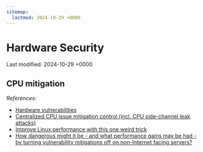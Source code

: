 ```yaml
---
sitemap:
  lastmod: 2024-10-29 +0000
---
```


# Hardware Security

Last modified: 2024-10-29 +0000

## CPU mitigation

*References*:

- [Hardware vulnerabilities](https://docs.kernel.org/admin-guide/hw-vuln/index.html)
- [Centralized CPU issue mitigation control (incl. CPU side-channel leak attacks)](https://www.suse.com/support/kb/doc/?id=000019439)
- [Improve Linux performance with this one weird trick](https://www.theregister.com/2022/07/18/improve_linux_performance/)
- [How dangerous might it be - and what performance gains may be had - by turning vulnerability mitigations off on non-Internet facing servers?](https://serverfault.com/questions/1116854/how-dangerous-might-it-be-and-what-performance-gains-may-be-had-by-turning-v)
